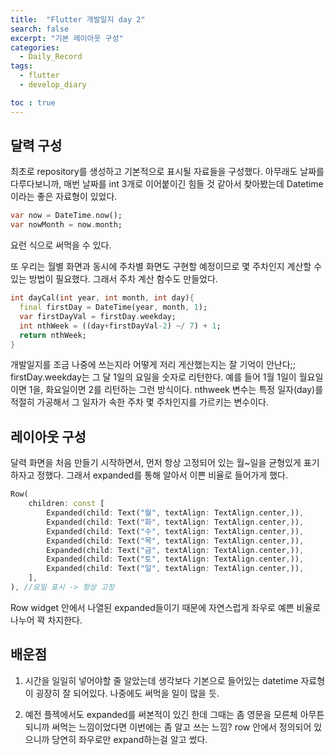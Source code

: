 ```yaml
---
title:  "Flutter 개발일지 day 2"
search: false
excerpt: "기본 레이아웃 구성"
categories: 
  - Daily_Record
tags:
  - flutter
  - develop_diary

toc : true
--- 
```

<!-- basic info -->

## 달력 구성

최초로 repository를 생성하고 기본적으로 표시될 자료들을 구성했다. 아무래도 날짜를 다루다보니까, 매번 날짜를 int 3개로 이어붙이긴 힘들 것 같아서 찾아봤는데 Datetime이라는 좋은 자료형이 있었다. 

```dart
var now = DateTime.now();
var nowMonth = now.month;
```

요런 식으로 써먹을 수 있다.  

또 우리는 월별 화면과 동시에 주차별 화면도 구현할 예정이므로 몇 주차인지 계산할 수 있는 방법이 필요했다. 그래서 주차 계산 함수도 만들었다.

```dart
int dayCal(int year, int month, int day){
  final firstDay = DateTime(year, month, 1);
  var firstDayVal = firstDay.weekday;
  int nthWeek = ((day+firstDayVal-2) ~/ 7) + 1;
  return nthWeek;
}
```

개발일지를 조금 나중에 쓰는지라 어떻게 저리 게산했는지는 잘 기억이 안난다;; firstDay.weekday는 그 달 1일의 요일을 숫자로 리턴한다. 예를 들어 1월 1일이 월요일이면 1을, 화요일이면 2를 리턴하는 그런 방식이다. nthweek 변수는 특정 일자(day)를 적절히 가공해서 그 일자가 속한 주차 몇 주차인지를 가르키는 변수이다. 


## 레이아웃 구성

달력 화면을 처음 만들기 시작하면서, 먼저 항상 고정되어 있는 월~일을 균형있게 표기하자고 정했다. 그래서 expanded를 통해 알아서 이쁜 비율로 들어가게 했다.

```dart
Row(
    children: const [
        Expanded(child: Text("월", textAlign: TextAlign.center,)),
        Expanded(child: Text("화", textAlign: TextAlign.center,)),
        Expanded(child: Text("수", textAlign: TextAlign.center,)),
        Expanded(child: Text("목", textAlign: TextAlign.center,)),
        Expanded(child: Text("금", textAlign: TextAlign.center,)),
        Expanded(child: Text("토", textAlign: TextAlign.center,)),
        Expanded(child: Text("일", textAlign: TextAlign.center,)),
    ],
), //요일 표시 -> 항상 고정
```

Row widget 안에서 나열된 expanded들이기 때문에 자연스럽게 좌우로 예쁜 비율로 나누어 꽉 차지한다.   

## 배운점

1. 시간을 일일히 넣어야할 줄 알았는데 생각보다 기본으로 들어있는 datetime 자료형이 굉장히 잘 되어있다. 나중에도 써먹을 일이 많을 듯.  

2. 예전 플젝에서도 expanded를 써본적이 있긴 한데 그때는 좀 영문을 모른체 아무튼 되니까 써먹는 느낌이었다면 이번에는 좀 알고 쓰는 느낌? row 안에서 정의되어 있으니까 당연히 좌우로만 expand하는걸 알고 썼다.